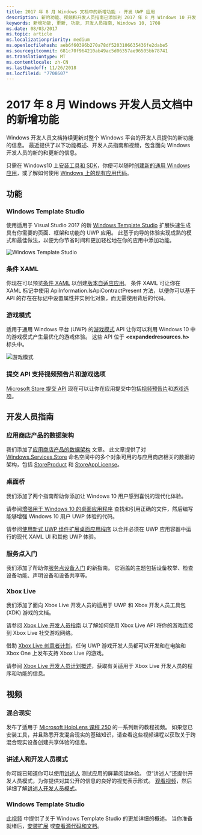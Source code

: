 ```yaml
---
title: 2017 年 8 月 Windows 文档中的新增功能 - 开发 UWP 应用
description: 新的功能、视频和开发人员指南已添加到 2017 年 8 月 Windows 10 开发人员文档
keywords: 新增功能, 更新, 功能, 开发人员指南, Windows 10, 1708
ms.date: 08/03/2017
ms.topic: article
ms.localizationpriority: medium
ms.openlocfilehash: aeb6f60396b270a78df5203106635436fe2dabe5
ms.sourcegitcommit: 681c70f964210ab49ac5d06357ae96505bb78741
ms.translationtype: MT
ms.contentlocale: zh-CN
ms.lasthandoff: 11/26/2018
ms.locfileid: "7708607"
---
```

# <a name="whats-new-in-the-windows-developer-docs-in-august-2017"></a>2017 年 8 月 Windows 开发人员文档中的新增功能

Windows 开发人员文档持续更新对整个 Windows 平台的开发人员提供的新功能的信息。 最近提供了以下功能概述、开发人员指南和视频，包含面向 Windows 开发人员的新的和更新的信息。

只需在 Windows10 上[安装工具和 SDK](http://go.microsoft.com/fwlink/?LinkId=821431)，你便可以随时[创建新的通用 Windows 应用](../get-started/your-first-app.md)，或了解如何使用 [Windows 上的现有应用代码](../porting/index.md)。

## <a name="features"></a>功能

### <a name="windows-template-studio"></a>Windows Template Studio

使用适用于 Visual Studio 2017 的新 [Windows Template Studio](https://aka.ms/wtsinstall) 扩展快速生成具有你需要的页面、框架和功能的 UWP 应用。 此基于向导的体验实现成熟的模式和最佳做法，以便为你节省时间和更加轻松地在你的应用中添加功能。

![Windows Template Studio](images/template-studio.png)

### <a name="conditional-xaml"></a>条件 XAML

你现在可以预览[条件 XAML](../debug-test-perf/conditional-xaml.md) 以创建[版本自适应应用](../debug-test-perf/version-adaptive-apps.md)。 条件 XAML 可让你在 XAML 标记中使用 ApiInformation.IsApiContractPresent 方法，以便你可以基于 API 的存在在标记中设置属性并实例化对象，而无需使用背后的代码。

### <a name="game-mode"></a>游戏模式

适用于通用 Windows 平台 (UWP) 的[游戏模式](https://msdn.microsoft.com/library/windows/desktop/mt808808) API 让你可以利用 Windows 10 中的游戏模式产生最优化的游戏体验。 这些 API 位于 **&lt;expandedresources.h&gt;** 标头中。

![游戏模式](images/game-mode.png)

### <a name="submission-api-supports-video-trailers-and-gaming-options"></a>提交 API 支持视频预告片和游戏选项

[Microsoft Store 提交 API](../monetize/create-and-manage-submissions-using-windows-store-services.md) 现在可以让你在应用提交中包括[视频预告片](../monetize/manage-app-submissions.md#trailer-object)和[游戏选项](../monetize/manage-app-submissions.md#gaming-options-object)。


## <a name="developer-guidance"></a>开发人员指南

### <a name="data-schemas-for-store-products"></a>应用商店产品的数据架构

我们添加了[应用商店产品的数据架构](../monetize/data-schemas-for-store-products.md) 文章。 此文章提供了对 [Windows.Services.Store](https://msdn.microsoft.com/library/windows/apps/windows.services.store.aspx) 命名空间中的多个对象可用的与应用商店相关的数据的架构，包括 [StoreProduct](https://docs.microsoft.com/uwp/api/windows.services.store.storeproduct) 和 [StoreAppLicense](https://docs.microsoft.com/uwp/api/windows.services.store.storeapplicense)。

### <a name="desktop-bridge"></a>桌面桥

我们添加了两个指南帮助你添加让 Windows 10 用户感到喜悦的现代化体验。

请参阅[增强用于 Windows 10 的桌面应用程序](https://docs.microsoft.com/windows/uwp/porting/desktop-to-uwp-enhance) 查找和引用正确的文件，然后编写能够增强 Windows 10 用户 UWP 体验的代码。  

请参阅[使用新式 UWP 组件扩展桌面应用程序](https://docs.microsoft.com/windows/uwp/porting/desktop-to-uwp-extend) 以合并必须在 UWP 应用容器中运行的现代 XAML UI 和其他 UWP 体验。

### <a name="getting-started-with-point-of-service"></a>服务点入门

我们添加了帮助你[服务点设备入门](https://docs.microsoft.com/en-us/windows/uwp/devices-sensors/pos-get-started) 的新指南。 它涵盖的主题包括设备枚举、检查设备功能、声明设备和设备共享等。 

### <a name="xbox-live"></a>Xbox Live

我们添加了面向 Xbox Live 开发人员的适用于 UWP 和 Xbox 开发人员工具包 (XDK) 游戏的文档。

请参阅 [Xbox Live 开发人员指南](https://docs.microsoft.com/en-us/windows/uwp/xbox-live/) 以了解如何使用 Xbox Live API 将你的游戏连接到 Xbox Live 社交游戏网络。

借助 [Xbox Live 创意者计划](https://docs.microsoft.com/en-us/windows/uwp/xbox-live/get-started-with-creators/get-started-with-xbox-live-creators)，任何 UWP 游戏开发人员都可以开发和在电脑和 Xbox One 上发布支持 Xbox Live 的游戏。

请参阅 [Xbox Live 开发人员计划概述](https://docs.microsoft.com/en-us/windows/uwp/xbox-live/developer-program-overview)，获取有关适用于 Xbox Live 开发人员的程序和功能的信息。

## <a name="videos"></a>视频

### <a name="mixed-reality"></a>混合现实

发布了适用于 [Microsoft HoloLens 课程 250](https://developer.microsoft.com/en-us/windows/mixed-reality/mixed_reality_250) 的一系列新的教程视频。 如果您已安装工具，并且熟悉开发混合现实的基础知识，请查看这些视频课程以获取关于跨混合现实设备创建共享体验的信息。

### <a name="narrator-and-dev-mode"></a>讲述人和开发人员模式

你可能已知道你可以使用[讲述人](https://support.microsoft.com/help/22798/windows-10-narrator-get-started) 测试应用的屏幕阅读体验。 但“讲述人”还提供开发人员模式，为你提供对其公开的信息的良好的视觉表示形式。 [观看视频](https://channel9.msdn.com/Blogs/One-Dev-Minute/Using-Narrator-and-Dev-Mode)，然后详细了解[讲述人开发人员模式](https://channel9.msdn.com/Blogs/One-Dev-Minute/Using-Narrator-and-Dev-Mode)。

### <a name="windows-template-studio"></a>Windows Template Studio

[此视频](https://channel9.msdn.com/Blogs/One-Dev-Minute/Getting-Started-with-Windows-Template-Studio) 中提供了关于 Windows Template Studio 的更加详细的概述。 当你准备就绪后，[安装扩展](https://aka.ms/wtsinstall) 或[查看源代码和文档](https://aka.ms/wtsinstall)。